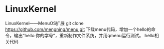 # LinuxKernel
 
LinuxKernel——MenuOS扩展
git clone https://github.com/mengning/menu.git 下载menu代码，增加一个hello的命令，输出“hello 你的学号”，重新制作文件系统，并用qmenu运行测试。
hello相关代码
